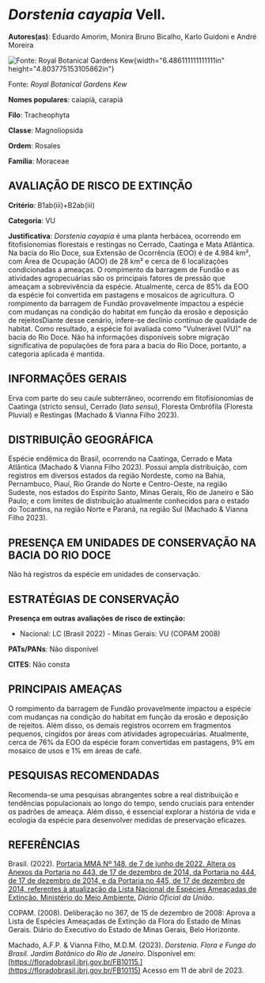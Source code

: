 # *Dorstenia cayapia* Vell.

**Autores(as)**: Eduardo Amorim, Monira Bruno Bicalho, Karlo Guidoni e André Moreira

![Fonte: Royal Botanical Gardens Kew](media/rId20.jpg){width="6.486111111111111in" height="4.803775153105862in"}

Fonte: *Royal Botanical Gardens Kew*

**Nomes populares**: caiapiá, carapiá

**Filo**: Tracheophyta

**Classe**: Magnoliopsida

**Ordem**: Rosales

**Família**: Moraceae

## AVALIAÇÃO DE RISCO DE EXTINÇÃO

**Critério**: B1ab(iii)+B2ab(iii)

**Categoria**: VU

**Justificativa**: *Dorstenia cayapia* é uma planta herbácea, ocorrendo em fitofisionomias florestais e restingas no Cerrado, Caatinga e Mata Atlântica. Na bacia do Rio Doce, sua Extensão de Ocorrência (EOO) é de 4.984 km², com Área de Ocupação (AOO) de 28 km² e cerca de 6 localizações condicionadas a ameaças. O rompimento da barragem de Fundão e as atividades agropecuárias são os principais fatores de pressão que ameaçam a sobrevivência da espécie. Atualmente, cerca de 85% da EOO da espécie foi convertida em pastagens e mosaicos de agricultura. O rompimento da barragem de Fundão provavelmente impactou a espécie com mudanças na condição do habitat em função da erosão e deposição de rejeitosDiante desse cenário, infere-se declínio contínuo de qualidade de habitat. Como resultado, a espécie foi avaliada como "Vulnerável (VU)" na bacia do Rio Doce. Não há informações disponíveis sobre migração significativa de populações de fora para a bacia
do Rio Doce, portanto, a categoria aplicada é mantida.

## INFORMAÇÕES GERAIS

Erva com parte do seu caule subterrâneo, ocorrendo em fitofisionomias de Caatinga (stricto sensu), Cerrado (*lato sensu*), Floresta Ombrófila (Floresta Pluvial) e Restingas (Machado & Vianna Filho 2023).

## DISTRIBUIÇÃO GEOGRÁFICA

Espécie endêmica do Brasil, ocorrendo na Caatinga, Cerrado e Mata Atlântica (Machado & Vianna Filho 2023). Possui ampla distribuição, com registros em diversos estados da região Nordeste, como na Bahia, Pernambuco, Piauí, Rio Grande do Norte e Centro-Oeste, na região Sudeste, nos estados do Espírito Santo, Minas Gerais, Rio de Janeiro e São Paulo; e com limites de distribuição atualmente conhecidos para o estado do Tocantins, na região Norte e Paraná, na região Sul (Machado & Vianna Filho 2023).

## PRESENÇA EM UNIDADES DE CONSERVAÇÃO NA BACIA DO RIO DOCE

Não há registros da espécie em unidades de conservação.

## ESTRATÉGIAS DE CONSERVAÇÃO

**Presença em outras avaliações de risco de extinção:**

-   Nacional: LC (Brasil 2022) -   Minas Gerais: VU (COPAM 2008)

**PATs/PANs**: Não disponível

**CITES**: Não consta

## PRINCIPAIS AMEAÇAS

O rompimento da barragem de Fundão provavelmente impactou a espécie com mudanças na condição do habitat em função da erosão e deposição de rejeitos. Além disso, os demais registros ocorrem em fragmentos pequenos, cingidos por áreas com atividades agropecuárias. Atualmente, cerca de 76% da EOO da espécie foram convertidas em pastagens, 9% em mosaico de usos e 1% em áreas de café.

## PESQUISAS RECOMENDADAS

Recomenda-se uma pesquisas abrangentes sobre a real distribuição e tendências populacionais ao longo do tempo, sendo cruciais para entender os padrões de ameaça. Além disso, é essencial explorar a história de vida e ecologia da espécie para desenvolver medidas de preservação eficazes.

## REFERÊNCIAS

Brasil. (2022). [Portaria MMA Nº 148, de 7 de junho de 2022. Altera os Anexos da Portaria no 443, de 17 de dezembro de 2014, da Portaria no 444, de 17 de dezembro de 2014, e da Portaria no 445, de 17 de dezembro de 2014, referentes à atualização da Lista Nacional de Espécies Ameaçadas de Extinção. Ministério do Meio Ambiente.](https://in.gov.br/en/web/dou/-/portaria-mma-n-148-de-7-de-junho-de-2022-406272733) *Diário Oficial da União*.

COPAM. (2008). Deliberação no 367, de 15 de dezembro de 2008: Aprova a Lista de Espécies Ameaçadas de Extinção da Flora do Estado de Minas Gerais. Diário do Executivo do Estado de Minas Gerais, Belo Horizonte.

Machado, A.F.P. & Vianna Filho, M.D.M. (2023). *Dorstenia*. *Flora e Funga do Brasil. Jardim Botânico do Rio de Janeiro*. Disponível em: [https://floradobrasil.jbrj.gov.br/FB10115.](https://floradobrasil.jbrj.gov.br/FB10115) Acesso em 11 de abril de 2023.
